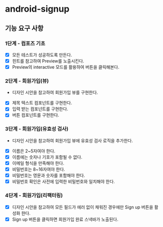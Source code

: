 # android-signup

## 기능 요구 사항

### 1단계 - 컴포즈 기초
- [x] 모든 테스트가 성공하도록 만든다.
- [x] 힌트를 참고하여 Preview를 노출시킨다.
- [x] Preview의 interactive 모드를 활용하여 버튼을 클릭해본다.

### 2단계 - 회원가입(뷰)
-  디자인 시안을 참고하여 회원가입 뷰를 구현한다.
- [x] 제목 텍스트 컴포넌트를 구현한다.
- [x] 입력 받는 컴포넌트를 구현한다.
- [x] 버튼 컴포넌트를 구현한다.

### 3단계 - 회원가입(유효성 검사)
- 디자인 시안을 참고하여 회원가입 뷰에 유효성 검사 로직을 추가한다.
- [x] 이름은 2~5자여야 한다.
- [x] 이름에는 숫자나 기호가 포함될 수 없다.
- [x] 이메일 형식을 만족해야 한다.
- [x] 비밀번호는 8~16자여야 한다.
- [x] 비밀번호는 영문과 숫자를 포함해야 한다.
- [x] 비밀번호 확인은 사전에 입력한 비밀번호와 일치해야 한다.

### 4단계 - 회원가입(리팩터링)
- [x] 디자인 시안을 참고하여 모든 필드가 에러 없이 채워진 경우에만 Sign up 버튼을 활성화 한다.
- [x] Sign up 버튼을 클릭하면 회원가입 완료 스낵바가 노출된다.
